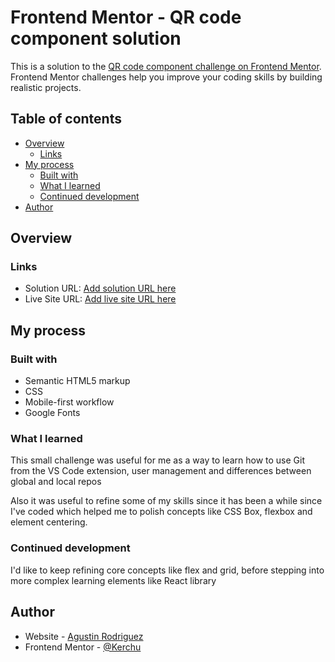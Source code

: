 # Frontend Mentor - QR code component solution

This is a solution to the [QR code component challenge on Frontend Mentor](https://www.frontendmentor.io/challenges/qr-code-component-iux_sIO_H). Frontend Mentor challenges help you improve your coding skills by building realistic projects. 

## Table of contents

- [Overview](#overview)
  - [Links](#links)
- [My process](#my-process)
  - [Built with](#built-with)
  - [What I learned](#what-i-learned)
  - [Continued development](#continued-development)
- [Author](#author)

## Overview

### Links

- Solution URL: [Add solution URL here](https://github.com/Kerchu/qr-site)
- Live Site URL: [Add live site URL here](https://kerchu.github.io/qr-site/)

## My process

### Built with

- Semantic HTML5 markup
- CSS
- Mobile-first workflow
- Google Fonts

### What I learned

This small challenge was useful for me as a way to learn how to use Git from the VS Code extension, user management and differences between global and local repos

Also it was useful to refine some of my skills since it has been a while since I've coded which helped me to polish concepts like CSS Box, flexbox and element centering.

### Continued development

I'd like to keep refining core concepts like flex and grid, before stepping into more complex learning elements like React library

## Author

- Website - [Agustin Rodriguez](https://kerchu.github.io/Personal-Webpage/)
- Frontend Mentor - [@Kerchu](https://www.frontendmentor.io/profile/Kerchu)

